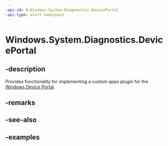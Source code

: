 ```yaml
---
-api-id: N:Windows.System.Diagnostics.DevicePortal
-api-type: winrt namespace
---
```


<!-- Namespace syntax.
namespace Windows.System.Diagnostics.DevicePortal 
-->

# Windows.System.Diagnostics.DevicePortal

## -description
Provides functionality for implementing a custom appx plugin for the [Windows Device Portal](https://docs.microsoft.com/windows/uwp/debug-test-perf/device-portal).

## -remarks

## -see-also

## -examples
